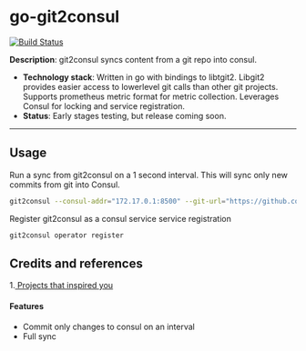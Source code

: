 # go-git2consul

[![Build Status](https://dev.azure.com/alleeclark0813/git2consul/_apis/build/status/alleeclark.git2consul?branchName=azure-pipelines)](https://dev.azure.com/alleeclark0813/git2consul/_build/latest?definitionId=1&branchName=v0.0.2)

**Description**:  git2consul syncs content from a git repo into consul.

  - **Technology stack**: Written in go with bindings to libtgit2. Libgit2 provides easier access to lowerlevel git calls than other git projects. Supports prometheus metric format for metric collection. Leverages Consul for locking and service registration.
  - **Status**:  Early stages testing, but release coming soon.

----

## Usage

Run a sync from git2consul on a 1 second interval. This will sync only new commits from git into Consul.
```bash
git2consul --consul-addr="172.17.0.1:8500" --git-url="https://github.com/alleeclark/test-git2consul.git" sync --interval 1
```

Register git2consul as a consul service
service registration
```bash
git2consul operator register
```

## Credits and references

1.[ Projects that inspired you](https://github.com/breser/git2consul)


#### Features
- Commit only changes to consul on an interval
- Full sync
